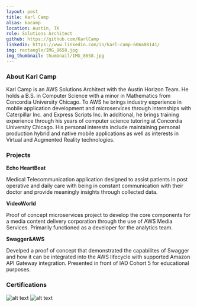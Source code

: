 ```yaml
---
layout: post
title: Karl Camp
alias: kacamp
location: Austin, TX
role: Solutions Architect
github: https://github.com/KarlCamp
linkedin: https://www.linkedin.com/in/karl-camp-606a08141/
img: rectangle/IMG_8658.jpg
img_thumbnail: thumbnail/IMG_8658.jpg
---
```

### About Karl Camp
Karl Camp is an AWS Solutions Architect with the Austin Horizon Team. He holds a B.S. in Computer Science with a minor in Mathematics from Concordia University Chicago. To AWS he brings industry experience in mobile application development and microservices through internships with Caterpillar Inc. and Express Scripts Inc. In additional, he brings training experience through his years of computer science tutoring at Concordia University Chicago. His personal interests include maintaining personal production hybrid and native mobile applications as well as interests in Virtual and Augmented Reality technologies.

### Projects
**Echo HeartBeat**

Medical Telecommunication application designed to assist patients in post operative and daily care with being in constant communication with their doctor and provide meaningly insights through collected data. 

**VideoWorld**

Proof of concept microservices project to develop the core components for a media content delivery corporation through the use of AWS Media Services. Primarily functioned as a developer for the analytics team. 

**Swagger&AWS**

Develped a proof of concept that demonstrated the capabilites of Swagger and how it can be integrated into the AWS lifecycle with supported Amazon API Gateway integration. Presented in front of IAD Cohort 5 for educational purposes.

### Certifications
![alt text](https://d1.awsstatic.com/training-and-certification/Certification%20Badges/AWS-Certified_Cloud-Practitioner_512x512.bc006f14f986fa4f3ca238b0b62be458ce1fb5ce.png "Logo Title Text 1")
![alt text](https://d1.awsstatic.com/training-and-certification/Certification%20Badges/AWS-Certified_Solutions-Architect_Associate_512x512.d82aee07920970350c427c8d0542bc239180a486.png "Logo Title Text 1")

